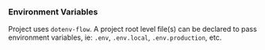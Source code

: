 ### Environment Variables

Project uses `dotenv-flow`. A project root level file(s) can be declared
to pass environment variables, ie: `.env`, `.env.local`, `.env.production`, etc. 